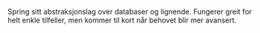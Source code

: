 Spring sitt abstraksjonslag over databaser og lignende.  Fungerer greit for helt enkle tilfeller, men kommer til kort når behovet blir mer avansert.  